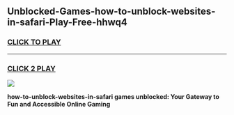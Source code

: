 
## Unblocked-Games-how-to-unblock-websites-in-safari-Play-Free-hhwq4
<h3>
<a href="https://premium76.site?title=how-to-unblock-websites-in-safari&ref=23A">CLICK TO PLAY</a></h3>
<hr>

<h3>
<a href="https://premium76.site?title=how-to-unblock-websites-in-safari&ref=23A">CLICK 2 PLAY</a>
  
</h3>

<a href="https://premium76.site?title=how-to-unblock-websites-in-safari&ref=23A"><img src="https://clearcache.store/games.png"></a>


**how-to-unblock-websites-in-safari games unblocked: Your Gateway to Fun and Accessible Online Gaming**

